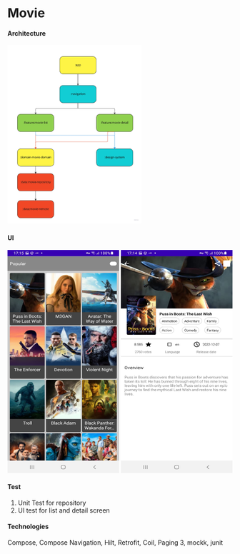 # Movie

#### Architecture

<img src="image/arch.jpg" alt="Movie" width="300" height="400">

#### UI
<img src="image/list.jpg" alt="Movie" width="250" height="500">    <img src="image/detail.jpg" alt="Movie" width="250" height="500">

#### Test
1. Unit Test for repository
2. UI test for list and detail screen

#### Technologies
Compose, Compose Navigation, Hilt, Retrofit, Coil, Paging 3, mockk, junit



